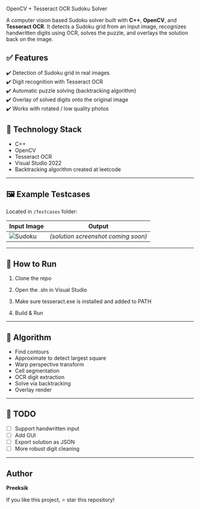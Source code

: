 OpenCV + Tesseract OCR Sudoku Solver

A computer vision based Sudoku solver built with **C++**, **OpenCV**, and **Tesseract OCR**.
It detects a Sudoku grid from an input image, recognizes handwritten digits using OCR,
solves the puzzle, and overlays the solution back on the image.

## ✅ Features

✔️ Detection of Sudoku grid in real images  
✔️ Digit recognition with Tesseract OCR  
✔️ Automatic puzzle solving (backtracking algorithm)  
✔️ Overlay of solved digits onto the original image  
✔️ Works with rotated / low quality photos  

## 🧠 Technology Stack

- C++
- OpenCV
- Tesseract OCR
- Visual Studio 2022
- Backtracking algorithm created at leetcode

---

## 🖼️ Example Testcases

Located in `/Testcases` folder:

| Input Image | Output |
|-------------|--------|
| ![Sudoku](Testcases/sudoku1.png) | _(solution screenshot coming soon)_ |

---

## 🚀 How to Run

1. Clone the repo

2. Open the .sln in Visual Studio

3. Make sure tesseract.exe is installed and added to PATH

4. Build & Run

---

## 🧩 Algorithm

- Find contours
- Approximate to detect largest square
- Warp perspective transform
- Cell segmentation
- OCR digit extraction
- Solve via backtracking
- Overlay render

---

## 📌 TODO

- [ ] Support handwritten input
- [ ] Add GUI
- [ ] Export solution as JSON
- [ ] More robust digit cleaning

---

## Author

**Preeksik**

If you like this project, ⭐ star this repository!

